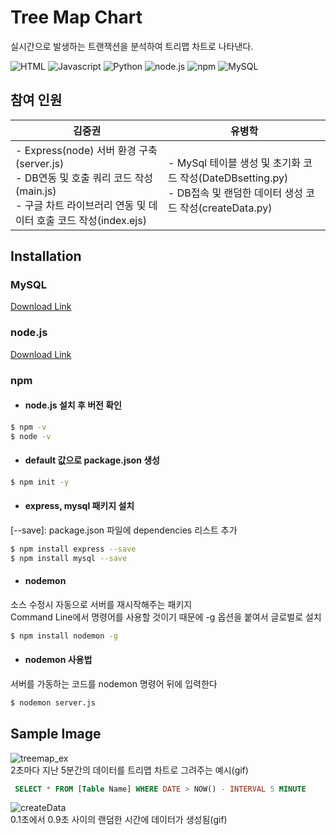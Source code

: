 # Tree Map Chart
실시간으로 발생하는 트랜잭션을 분석하여 트리맵 차트로 나타낸다.



![HTML](https://img.shields.io/badge/-html-red)
![Javascript](https://img.shields.io/badge/-Javascript-yellow)
![Python](https://img.shields.io/badge/-Python-9cf)
![node.js](https://img.shields.io/badge/node.js-v16.13-brightgreen)
![npm](https://img.shields.io/badge/npm-v8.1.0-green)
![MySQL](https://img.shields.io/badge/MySQL-v5.7-blue)   

## 참여 인원
|김중권|유병학|
|-----|-----|
|- Express(node) 서버 환경 구축(server.js) <br> - DB연동 및 호출 쿼리 코드 작성(main.js) <br> - 구글 차트 라이브러리 연동 및 데이터 호출 코드 작성(index.ejs) | - MySql 테이블 생성 및 초기화 코드 작성(DateDBsetting.py) <br> - DB접속 및 랜덤한 데이터 생성 코드 작성(createData.py)


## Installation

### MySQL
[Download Link](https://downloads.mysql.com/archives/installer/)


### node.js
[Download Link](https://nodejs.org/en/download/)

### npm

- #### node.js 설치 후 버전 확인
```bash
$ npm -v
$ node -v
```

- #### default 값으로 package.json 생성
```bash
$ npm init -y
```

- #### express, mysql 패키지 설치  
[--save]: package.json 파일에 dependencies 리스트 추가
```bash
$ npm install express --save
$ npm install mysql --save
```

- #### nodemon
소스 수정시 자동으로 서버를 재시작해주는 패키지  
Command Line에서 명령어를 사용할 것이기 때문에 -g 옵션을 붙여서 글로벌로 설치
```bash
$ npm install nodemon -g
```
- #### nodemon 사용법  
서버를 가동하는 코드를 nodemon 명령어 뒤에 입력한다
```bash
$ nodemon server.js
```


## Sample Image
![treemap_ex](https://user-images.githubusercontent.com/94525599/146505049-136c53bf-1f77-461a-98a6-867c67583420.gif)   
2초마다 지난 5분간의 데이터를 트리맵 차트로 그려주는 예시(gif)   
```sql
 SELECT * FROM [Table Name] WHERE DATE > NOW() - INTERVAL 5 MINUTE
```   
![createData](https://user-images.githubusercontent.com/94525599/146854755-7391267b-2820-4559-a5ec-6ab7f118107a.gif)   
0.1초에서 0.9초 사이의 랜덤한 시간에 데이터가 생성됨(gif)   


